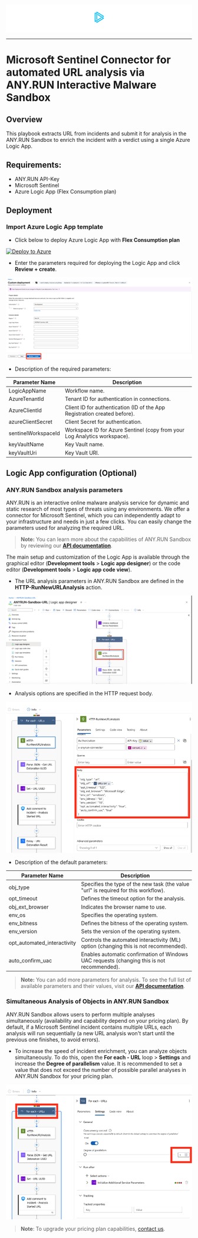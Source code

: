 <p align="center">
    <a href="#readme">
        <img alt="ANY.RUN logo" src="https://raw.githubusercontent.com/anyrun/anyrun-sdk/b3dfde1d3aa018d0a1c3b5d0fa8aaa652e80d883/static/logo.svg">
    </a>
</p>

______________________________________________________________________

# Microsoft Sentinel Connector for automated URL analysis via ANY.RUN Interactive Malware Sandbox

## Overview

This playbook extracts URL from incidents and submit it for analysis in the ANY.RUN Sandbox to enrich the incident with a verdict using a single Azure Logic App.

## Requirements:
- ANY.RUN API-Key
- Microsoft Sentinel
- Azure Logic App (Flex Consumption plan) 

## Deployment

### Import Azure Logic App template

- Click below to deploy Azure Logic App with **Flex Consumption plan**

[![Deploy to Azure](https://aka.ms/deploytoazurebutton)](https://portal.azure.com/#create/Microsoft.Template/uri/https%3A%2F%2Fraw.githubusercontent.com%2Frollehfoh%2FANY.RUN%2Fmain%2Fconnectors%2FMicrosoft%2FMS%2520Sentinel%2520SIEM-SOAR%2FANYRUN-Sandbox-URL%2FANYRUN-Sandbox-URL.json)

- Enter the parameters required for deploying the Logic App and click **Review + create**.

![logic_app_deployment](images/004.png)

- Description of the required parameters:

| Parameter Name                  | Description                                                                 |
|---------------------------------|-----------------------------------------------------------------------------|
| LogicAppName                    | Workflow name.                                                              |
| AzureTenantId                   | Tenant ID for authentication in connections.                                |
| AzureClientId                   | Client ID for authentication (ID of the App Registration created before).   |
| azureClientSecret               | Client Secret for authentication.                                           |
| sentinelWorkspaceId             | Workspace ID for Azure Sentinel (copy from your Log Analytics workspace).   |
| keyVaultName                    | Key Vault name.                                                             |
| keyVaultUri                     | Key Vault URI.                                                              |

## Logic App configuration (Optional)

### ANY.RUN Sandbox analysis parameters

ANY.RUN is an interactive online malware analysis service for dynamic and static research of most types of threats using any environments. We offer a connector for Microsoft Sentinel, which you can independently adapt to your infrastructure and needs in just a few clicks. You can easily change the parameters used for analyzing the required URL.

> **Note:** You can learn more about the capabilities of ANY.RUN Sandbox by reviewing our **[API documentation](https://any.run/api-documentation/)**.

The main setup and customization of the Logic App is available through the graphical editor (**Development tools** > **Logic app designer**) or the code editor (**Development tools** > **Logic app code view**).

- The URL analysis parameters in ANY.RUN Sandbox are defined in the **HTTP-RunNewURLAnalysis** action.

![analysis_action](images/001.png)

- Analysis options are specified in the HTTP request body.

![analysis_parameters](images/002.png)

- Description of the default parameters:

| Parameter Name              | Description                                                                 |
|-----------------------------|-----------------------------------------------------------------------------|
| obj_type                    | Specifies the type of the new task (the value "url" is required for this workflow). |
| opt_timeout                 | Defines the timeout option for the analysis.                                |
| obj_ext_browser             | Indicates the browser name to use.                                          |
| env_os                      | Specifies the operating system.                                             |
| env_bitness                 | Defines the bitness of the operating system.                                |
| env_version                 | Sets the version of the operating system.                                   |
| opt_automated_interactivity | Controls the automated interactivity (ML) option (changing this is not recommended). |
| auto_confirm_uac            | Enables automatic confirmation of Windows UAC requests (changing this is not recommended). |

> **Note:** You can add more parameters for analysis. To see the full list of available parameters and their values, visit our **[API documentation](https://any.run/api-documentation/)**.

### Simultaneous Analysis of Objects in ANY.RUN Sandbox

ANY.RUN Sandbox allows users to perform multiple analyses simultaneously (availability and capability depend on your pricing plan). By default, if a Microsoft Sentinel incident contains multiple URLs, each analysis will run sequentially (a new URL analysis won't start until the previous one finishes, to avoid errors).

- To increase the speed of incident enrichment, you can analyze objects simultaneously. To do this, open the **For each - URL** loop > **Settings** and increase the **Degree of parallelism** value. It is recommended to set a value that does not exceed the number of possible parallel analyses in ANY.RUN Sandbox for your pricing plan.

![parallel_analysis](images/003.png)

> **Note**: To upgrade your pricing plan capabilities, [contact us](https://app.any.run/contact-us).
